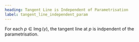 ```yaml
---
heading: Tangent Line is Independent of Parametrisation
label: tangent_line_independent_param
---
```


For each $p \in \operatorname{Img} (\gamma)$, the tangent line at $p$ is indpendent of the parametrisation.
